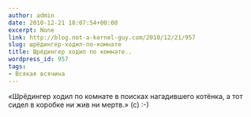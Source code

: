 ```yaml
---
author: admin
date: 2010-12-21 18:07:54+00:00
excerpt: None
link: http://blog.not-a-kernel-guy.com/2010/12/21/957
slug: шрёдингер-ходил-по-комнате
title: Шрёдингер ходил по комнате..
wordpress_id: 957
tags:
- Всякая всячина
---
```


«Шрёдингер ходил по комнате в поисках нагадившего котёнка, а тот сидел в коробке ни жив ни мертв.» (с) :-)
